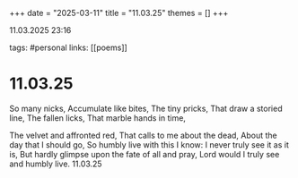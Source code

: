 +++
date = "2025-03-11"
title = "11.03.25"
themes = []
+++

11.03.2025 23:16

tags: #personal
links: [[poems]]

# 11.03.25

So many nicks,
Accumulate like bites,
The tiny pricks,
That draw a storied line,
The fallen licks,
That marble hands in time,

The velvet and affronted red,
That calls to me about the dead,
About the day that I should go,
So humbly live with this I know:
I never truly see it as it is,
But hardly glimpse upon the fate of all and pray,
Lord would I truly see and humbly live.
11.03.25

